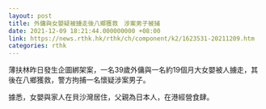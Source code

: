 ```yaml
---
layout: post
title: 外傭與女嬰疑被擄走後八鄉獲救　涉案男子被捕
date: 2021-12-09 18:21:44.000000000 +08:00
link: https://news.rthk.hk/rthk/ch/component/k2/1623531-20211209.htm
categories: rthk
---
```


薄扶林昨日發生企圖綁架案，一名39歲外傭與一名約19個月大女嬰被人擄走，其後在八鄉獲救，警方拘捕一名懷疑涉案男子。

據悉，女嬰與家人在貝沙灣居住，父親為日本人，在港經營食肆。
